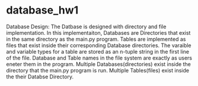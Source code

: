 # database_hw1

Database Design:
The Datbase is designed with directory and file implementation. In this implementaiton, Databases are Directories that exist in the same directory as the main.py program.
Tables are implemented as files that exist inside their corresponding Database directories. The varaible and variable types for a table are stored as an n-tuple string in the first line of the file.
Database and Table names in the file system are exactly as users eneter them in the program. Multiple Databases(directories) exist inside the directory that the main.py program is run. Multiple Tables(files) exist inside the their Databse Directory. 



